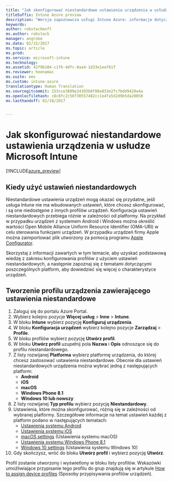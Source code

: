 ```yaml
---
title: "Jak skonfigurować niestandardowe ustawienia urządzenia w usłudze Intune"
titleSuffix: Intune Azure preview
description: "Wersja zapoznawcza usługi Intune Azure: informacje dotyczące konfigurowania ustawień niestandardowych na zarządzanych urządzeniach przy użyciu usługi Intune."
keywords: 
author: robstackmsft
ms.author: robstack
manager: angrobe
ms.date: 02/15/2017
ms.topic: article
ms.prod: 
ms.service: microsoft-intune
ms.technology: 
ms.assetid: 42f9b104-c1f6-4dfc-8aa4-1d33e1eaf61f
ms.reviewer: heenamac
ms.suite: ems
ms.custom: intune-azure
translationtype: Human Translation
ms.sourcegitcommit: 153cce3809e24303b8f88a833e2fc7bdd9428a4a
ms.openlocfilehash: c8c8fc2c56f30557482cc1e4fa5d2d9b5da20050
ms.lasthandoff: 02/18/2017


---
```


# <a name="how-to-configure-custom-device-settings-in-microsoft-intune"></a>Jak skonfigurować niestandardowe ustawienia urządzenia w usłudze Microsoft Intune

[!INCLUDE[azure_preview](../includes/azure_preview.md)]

## <a name="when-to-use-custom-settings"></a>Kiedy użyć ustawień niestandardowych

Niestandardowe ustawienia urządzeń mogą okazać się przydatne, jeśli usługa Intune nie ma wbudowanych ustawień, które chcesz skonfigurować, i są one niedostępne z innych profilów urządzeń.
Konfiguracja ustawień niestandardowych przebiega różnie w zależności od platformy. Na przykład w przypadku urządzeń z systemem Android i Windows można określić wartości Open Mobile Alliance Uniform Resource Identifier (OMA-URI) w celu sterowania funkcjami urządzeń. W przypadku urządzeń firmy Apple można zaimportować plik utworzony za pomocą programu [Apple Configurator](https://itunes.apple.com/us/app/apple-configurator-2/id1037126344?mt=12).

Skorzystaj z informacji zawartych w tym temacie, aby uzyskać podstawową wiedzę z zakresu konfigurowania profilów z użyciem ustawień niestandardowych, a następnie zapoznaj się z tematami dotyczącymi poszczególnych platform, aby dowiedzieć się więcej o charakterystyce urządzeń.

## <a name="create-a-device-profile-containing-custom-settings"></a>Tworzenie profilu urządzenia zawierającego ustawienia niestandardowe

1. Zaloguj się do portalu Azure Portal.
2. Wybierz kolejno pozycje **Więcej usług** > **Inne** > **Intune**.
3. W bloku **Intune** wybierz pozycję **Konfiguruj urządzenia**.
2. W bloku **Konfiguracja urządzeń** wybierz kolejno pozycje **Zarządzaj** > **Profile**.
3. W bloku profilów wybierz pozycję **Utwórz profil**.
4. W bloku **Utwórz profil** uzupełnij pola **Nazwa** i **Opis** odnoszące się do profilu niestandardowego.
5. Z listy rozwijanej **Platforma** wybierz platformę urządzenia, do której chcesz zastosować ustawienia niestandardowe. Obecnie dla ustawień niestandardowych urządzenia można wybrać jedną z następujących platform:
    - **Android**
    - **iOS**
    - **macOS**
    - **Windows Phone 8.1**
    - **Windows 10 lub nowszy**
6. Z listy rozwijanej **Typ profilu** wybierz pozycję **Niestandardowy**.
7. Ustawienia, które można skonfigurować, różnią się w zależności od wybranej platformy. Szczegółowe informacje na temat ustawień każdej z platform podano w następujących tematach:
    - [Ustawienia systemu Android](custom-for-android.md)
    - [Ustawienia systemu iOS](custom-for-ios.md)
    - [macOS settings](custom-for-macos.md) (Ustawienia systemu macOS)
    - [Ustawienia systemu Windows Phone 8.1](custom-for-windows-phone-8-1.md)
    - [Windows 10 settings](custom-for-windows-10.md) (Ustawienia systemu Windows 10)
8. Gdy skończysz, wróć do bloku **Utwórz profil** i wybierz pozycję **Utwórz**.

Profil zostanie utworzony i wyświetlony w bloku listy profilów.
Wskazówki umożliwiające przypisanie tego profilu do grup znajdują się w artykule [How to assign device profiles](how-to-assign-device-profiles.md) (Sposoby przypisywania profilów urządzeń).


